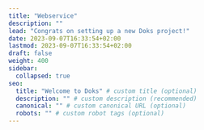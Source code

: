```yaml
---
title: "Webservice"
description: ""
lead: "Congrats on setting up a new Doks project!"
date: 2023-09-07T16:33:54+02:00
lastmod: 2023-09-07T16:33:54+02:00
draft: false
weight: 400
sidebar:
  collapsed: true
seo:
  title: "Welcome to Doks" # custom title (optional)
  description: "" # custom description (recommended)
  canonical: "" # custom canonical URL (optional)
  robots: "" # custom robot tags (optional)
---
```


